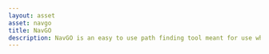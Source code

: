 ```yaml
---
layout: asset
asset: navgo
title: NavGO
description: NavGO is an easy to use path finding tool meant for use when tile map based path finding is just not possible or is to complicated for the project at hand.
---
```

